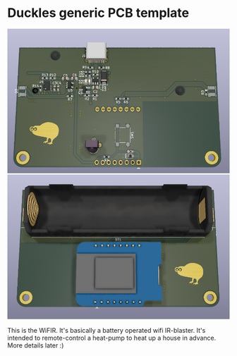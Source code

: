 # Duckles generic PCB template

![top render](renders/top.png)
![bottom render](renders/bot.png)

This is the WiFIR. It's basically a battery operated wifi IR-blaster. It's intended to remote-control a heat-pump to heat up a house in advance. More details later :)

